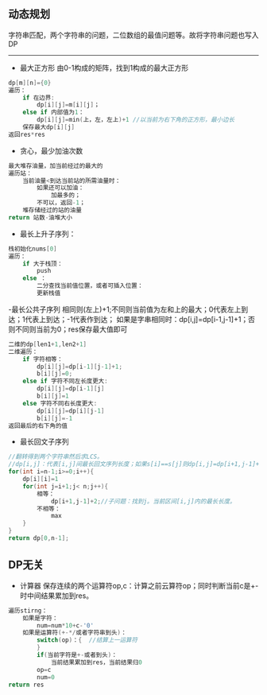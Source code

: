 ## 动态规划
字符串匹配，两个字符串的问题，二位数组的最值问题等。故将字符串问题也写入DP

---

- 最大正方形
由0-1构成的矩阵，找到1构成的最大正方形
```cpp
dp[m][n]={0}
遍历：
    if 在边界:
        dp[i][j]=m[i][j]；
    else if 内部值为1：
        dp[i][j]=min(上，左，左上)+1 //以当前为右下角的正方形，最小边长
    保存最大dp[i][j]
返回res*res
```

- 贪心，最少加油次数
```cpp
最大堆存油量，加当前经过的最大的
遍历站：
    当前油量<到达当前站的所需油量时：
        如果还可以加油：
            加最多的；
        不可以，返回-1；
    堆存储经过的站的油量
return 站数-油堆大小
```

- 最长上升子序列：
```cpp
栈初始化nums[0]
遍历：
    if 大于栈顶：
        push
    else ：
        二分查找当前值位置，或者可插入位置：
        更新栈值
```

-最长公共子序列
相同则(左上)+1;不同则当前值为左和上的最大；0代表左上到达；1代表上到达；-1代表作到达；
如果是字串相同时：dp[i,j]=dp[i-1,j-1]+1；否则不同则当前为0；res保存最大值即可
```cpp
二维的dp[len1+1,len2+1]
二维遍历：
    if 字符相等：
        dp[i][j]=dp[i-1][j-1]+1;
        b[i][j]=0;
    else if 字符不同左长度更大:
        dp[i][j]=dp[i-1][j]
        b[i][j]=1
    else 字符不同右长度更大:
        dp[i][j]=dp[i][j-1]
        b[i][j]=-1
返回最后的右下角的值
```
- 最长回文子序列
```cpp
//翻转得到两个字符串然后求LCS。
//dp[i,j]：代表[i,j]间最长回文序列长度；如果s[i]==s[j]则dp[i,j]=dp[i+1,j-1]+2。中间往外+2个字符；否则不相等则取上和左最大
for(int i=n-1;i>=0;i++){
    dp[i][i]=1
    for(int j=i+1;j< n;j++){
        相等：
            dp[i+1,j-1]+2;//子问题：找到j。当前区间[i,j]内的最长长度。
        不相等：
            max
    }
}
return dp[0,n-1];
```




## DP无关
- 计算器
保存连续的两个运算符op,c：计算之前云算符op；同时判断当前c是+-时中间结果累加到res。
```cpp
遍历stirng：
    如果是字符：
        num=num*10+c-'0'
    如果是运算符(+-*/或者字符串到头)：
        switch(op)：{  //结算上一运算符
        }
        if(当前字符是+-或者到头)：
            当前结果累加到res，当前结果归0
        op=c
        num=0
return res
```
